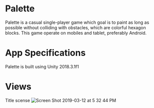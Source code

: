 # Palette
Palette is a casual single-player game which goal is to paint as long as possible without colliding with obstacles, which are colorful hexagon blocks. This game operate on mobiles and tablet, preferably Android.
# App Specifications
Palette is built using Unity 2018.3.1f1 
# Views
Title scense
![Screen Shot 2019-03-12 at 5 32 44 PM](https://user-images.githubusercontent.com/40749903/54241002-d26ff000-44ed-11e9-8911-9f4fcafec998.png)


